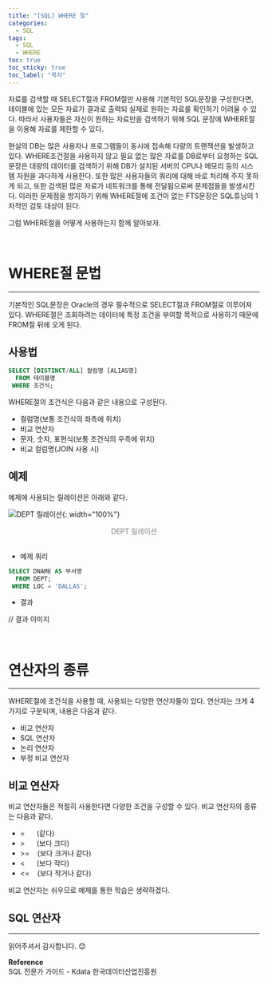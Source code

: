 ```yaml
---
title: "[SQL] WHERE 절"
categories:
  - SQL
tags:
  - SQL
  - WHERE
toc: true
toc_sticky: true
toc_label: "목차"
---
```


자료를 검색할 때 SELECT절과 FROM절만 사용해 기본적인 SQL문장을 구성한다면, 테이블에 있는 모든 자료가 결과로 출력되 실제로 원하는 자료를 확인하기 어려울 수 있다. 따라서 사용자들은 자신이 원하는 자료만을 검색하기 위해 SQL 문장에 WHERE절을 이용해 자료를 제한할 수 있다.

현실의 DB는 많은 사용자나 프로그램들이 동시에 접속해 다량의 트랜잭션을 발생하고 있다. WHERE조건절을 사용하지 않고 필요 없는 많은 자료를 DB로부터 요청하는 SQL문장은 대량의 데이터를 검색하기 위해 DB가 설치된 서버의 CPU나 메모리 등의 시스템 자원을 과다하게 사용한다. 또한 많은 사용자들의 쿼리에 대해 바로 처리해 주지 못하게 되고, 또한 검색된 많은 자료가 네트워크를 통해 전달됨으로써 문제점들을 발생시킨다. 이러한 문제점을 방지하기 위해 WHERE절에 조건이 없는 FTS문장은 SQL튜닝의 1차적인 검토 대상이 된다.

그럼 WHERE절을 어떻게 사용하는지 함께 알아보자.

<br>

# WHERE절 문법
---
기본적인 SQL문장은 Oracle의 경우 필수적으로 SELECT절과 FROM절로 이루어져 있다. WHERE절은 조회하려는 데이터에 특정 조건을 부여할 목적으로 사용하기 때문에 FROM절 뒤에 오게 된다.

## 사용법
```sql
SELECT [DISTINCT/ALL] 컬럼명 [ALIAS명]
  FROM 테이블명
 WHERE 조건식;
```

WHERE절의 조건식은 다음과 같은 내용으로 구성된다.
- 컬럼명(보통 조건식의 좌측에 위치)
- 비교 연산자
- 문자, 숫자, 표현식(보통 조건식의 우측에 위치)
- 비교 컬럼명(JOIN 사용 시)

## 예제
예제에 사용되는 릴레이션은 아래와 같다.

![DEPT 릴레이션](/blog/assets/img/posts/20220925/dept-relation.png "DEPT 릴레이션"){: width="100%"}
<div style="color: gray; text-align: center; margin-bottom: 30px;">DEPT 릴레이션</div>

- 예제 쿼리

```sql
SELECT DNAME AS 부서명
  FROM DEPT;
 WHERE LOC = 'DALLAS';
```

- 결과

// 결과 이미지

<br>

# 연산자의 종류
---
WHERE절에 조건식을 사용할 때, 사용되는 다양한 연산자들이 있다. 연산자는 크게 4가지로 구분되며, 내용은 다음과 같다.
- 비교 연산자
- SQL 연산자
- 논리 연산자
- 부정 비교 연산자

## 비교 연산자
비교 연산자들은 적절히 사용한다면 다양한 조건을 구성할 수 있다. 비교 연산자의 종류는 다음과 같다.
- =&nbsp;&nbsp;&nbsp;&nbsp;&nbsp;&nbsp;(같다)
- &gt;&nbsp;&nbsp;&nbsp;&nbsp;&nbsp;&nbsp;(보다 크다)
- &gt;=&nbsp;&nbsp;&nbsp;&nbsp;(보다 크거나 같다)
- <&nbsp;&nbsp;&nbsp;&nbsp;&nbsp;&nbsp;(보다 작다)
- <=&nbsp;&nbsp;&nbsp;&nbsp;(보다 작거나 같다)

비교 연산자는 쉬우므로 예제를 통한 학습은 생략하겠다.

## SQL 연산자


---

읽어주셔서 감사합니다. 😊 

__Reference__  
SQL 전문가 가이드 - Kdata 한국데이터산업진흥원